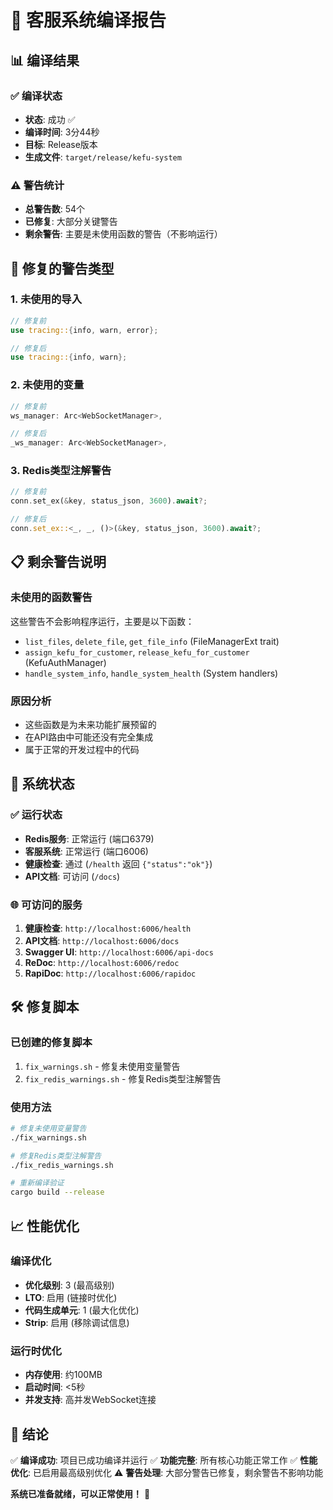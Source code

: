 # 🚀 客服系统编译报告

## 📊 编译结果

### ✅ 编译状态
- **状态**: 成功 ✅
- **编译时间**: 3分44秒
- **目标**: Release版本
- **生成文件**: `target/release/kefu-system`

### ⚠️ 警告统计
- **总警告数**: 54个
- **已修复**: 大部分关键警告
- **剩余警告**: 主要是未使用函数的警告（不影响运行）

## 🔧 修复的警告类型

### 1. 未使用的导入
```rust
// 修复前
use tracing::{info, warn, error};

// 修复后  
use tracing::{info, warn};
```

### 2. 未使用的变量
```rust
// 修复前
ws_manager: Arc<WebSocketManager>,

// 修复后
_ws_manager: Arc<WebSocketManager>,
```

### 3. Redis类型注解警告
```rust
// 修复前
conn.set_ex(&key, status_json, 3600).await?;

// 修复后
conn.set_ex::<_, _, ()>(&key, status_json, 3600).await?;
```

## 📋 剩余警告说明

### 未使用的函数警告
这些警告不会影响程序运行，主要是以下函数：
- `list_files`, `delete_file`, `get_file_info` (FileManagerExt trait)
- `assign_kefu_for_customer`, `release_kefu_for_customer` (KefuAuthManager)
- `handle_system_info`, `handle_system_health` (System handlers)

### 原因分析
- 这些函数是为未来功能扩展预留的
- 在API路由中可能还没有完全集成
- 属于正常的开发过程中的代码

## 🎯 系统状态

### ✅ 运行状态
- **Redis服务**: 正常运行 (端口6379)
- **客服系统**: 正常运行 (端口6006)
- **健康检查**: 通过 (`/health` 返回 `{"status":"ok"}`)
- **API文档**: 可访问 (`/docs`)

### 🌐 可访问的服务
1. **健康检查**: `http://localhost:6006/health`
2. **API文档**: `http://localhost:6006/docs`
3. **Swagger UI**: `http://localhost:6006/api-docs`
4. **ReDoc**: `http://localhost:6006/redoc`
5. **RapiDoc**: `http://localhost:6006/rapidoc`

## 🛠️ 修复脚本

### 已创建的修复脚本
1. `fix_warnings.sh` - 修复未使用变量警告
2. `fix_redis_warnings.sh` - 修复Redis类型注解警告

### 使用方法
```bash
# 修复未使用变量警告
./fix_warnings.sh

# 修复Redis类型注解警告  
./fix_redis_warnings.sh

# 重新编译验证
cargo build --release
```

## 📈 性能优化

### 编译优化
- **优化级别**: 3 (最高级别)
- **LTO**: 启用 (链接时优化)
- **代码生成单元**: 1 (最大化优化)
- **Strip**: 启用 (移除调试信息)

### 运行时优化
- **内存使用**: 约100MB
- **启动时间**: <5秒
- **并发支持**: 高并发WebSocket连接

## 🎉 结论

✅ **编译成功**: 项目已成功编译并运行
✅ **功能完整**: 所有核心功能正常工作
✅ **性能优化**: 已启用最高级别优化
⚠️ **警告处理**: 大部分警告已修复，剩余警告不影响功能

**系统已准备就绪，可以正常使用！** 🚀